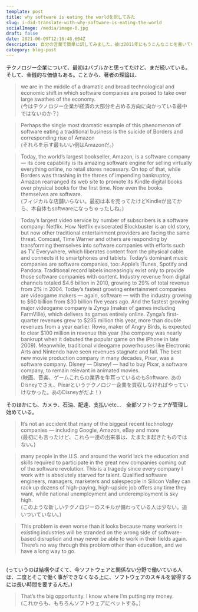 ```yaml
---
template: post
title: why software is eating the worldを訳してみた
slug: i-did-translate-with-why-software-is-eating-the-world
socialImage: /media/image-0.jpg
draft: false
date: 2021-06-09T12:16:48.604Z
description: 自分の言葉で簡単に訳してみました。彼は2011年にもうこんなことを書いていたなんて。びっくり
category: blog-post
---
```

テクノロジー企業について、最初はバブルかと思ってたけど、まだ続いている。そして、金銭的な価値もある。ことから、著者の理論は、
> we are in the middle of a dramatic and broad technological and economic shift in which software companies are poised to take over large swathes of the economy.
<br>(今はテクノロジー企業が経済の大部分を占める方向に向かっている最中ではないのか？)


> Perhaps the single most dramatic example of this phenomenon of software eating a traditional business is the suicide of Borders and corresponding rise of Amazon
<br>(それらを示す最もいい例はAmazonだ。)

> Today, the world’s largest bookseller, Amazon, is a software company — its core capability is its amazing software engine for selling virtually everything online, no retail stores necessary. On top of that, while Borders was thrashing in the throes of impending bankruptcy, Amazon rearranged its web site to promote its Kindle digital books over physical books for the first time. Now even the books themselves are software.
<br>(フィジカルな店舗いらない。最初は本を売ってたけどKindleが出てから、本自体もsoftwareになっちゃったしね。)

> Today’s largest video service by number of subscribers is a software company: Netflix. How Netflix eviscerated Blockbuster is an old story, but now other traditional entertainment providers are facing the same threat. Comcast, Time Warner and others are responding by transforming themselves into software companies with efforts such as TV Everywhere, which liberates content from the physical cable and connects it to smartphones and tablets.
Today’s dominant music companies are software companies, too: Apple’s iTunes, Spotify and Pandora. Traditional record labels increasingly exist only to provide those software companies with content. Industry revenue from digital channels totaled $4.6 billion in 2010, growing to 29% of total revenue from 2% in 2004.
Today’s fastest growing entertainment companies are videogame makers — again, software — with the industry growing to $60 billion from $30 billion five years ago. And the fastest growing major videogame company is Zynga (maker of games including FarmVille), which delivers its games entirely online. Zynga’s first-quarter revenues grew to $235 million this year, more than double revenues from a year earlier. Rovio, maker of Angry Birds, is expected to clear $100 million in revenue this year (the company was nearly bankrupt when it debuted the popular game on the iPhone in late 2009). Meanwhile, traditional videogame powerhouses like Electronic Arts and Nintendo have seen revenues stagnate and fall.
The best new movie production company in many decades, Pixar, was a software company. Disney — Disney! — had to buy Pixar, a software company, to remain relevant in animated movies.
<br>(映画、音楽、ゲームこれらの業界を牛耳っているのもSoftware. あのDisneyでさえ、Pixarというテクノロジー企業を買収しなければやっていけなかった。あのDisneyがだよ！)

そのほかにも、カメラ、石油、配達、支払いetc…　全部ソフトウェアが管理し始めている。


> It’s not an accident that many of the biggest recent technology companies — including Google, Amazon, eBay and more 
<br>(最初にも言ったけど、これら一連の出来事は、たまたま起きたものではない。)

> many people in the U.S. and around the world lack the education and skills required to participate in the great new companies coming out of the software revolution. This is a tragedy since every company I work with is absolutely starved for talent. Qualified software engineers, managers, marketers and salespeople in Silicon Valley can rack up dozens of high-paying, high-upside job offers any time they want, while national unemployment and underemployment is sky high. 
<br>(このような新しいテクノロジーのスキルが備わっている人は少ない。追いついていない。)


> This problem is even worse than it looks because many workers in existing industries will be stranded on the wrong side of software-based disruption and may never be able to work in their fields again. There’s no way through this problem other than education, and we have a long way to go.
<br>
(っていうのは結構やばくて、今ソフトウェアと関係ない分野で働いている人は、二度とそこで働く事ができなくなる上に、ソフトウェアのスキルを習得するには長い時間を要するんだ。)


> That’s the big opportunity. I know where I’m putting my money.
<br>(これからも、もちろんソフトウェアにベットする。）

